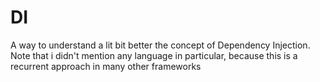 # DI
A way to understand a lit bit better the concept of Dependency Injection. Note that i didn't mention any language in particular, because this is a recurrent approach in many other frameworks
